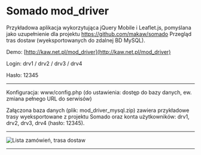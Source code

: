 # Somado mod_driver
Przykładowa aplikacja wykorzytująca jQuery Mobile i Leaflet.js,  pomyślana jako uzupełnienie dla projektu https://github.com/makaw/somado
Przegląd tras dostaw (wyeksportowanych do zdalnej BD MySQL).


Demo: [http://kaw.net.pl/mod_driver](http://kaw.net.pl/mod_driver)

Login: drv1 / drv2 / drv3 / drv4

Hasło: 12345

----------
Konfiguracja: www/config.php (do ustawienia: dostęp do bazy danych, ew. zmiana pełnego URL do serwisów)

Załączona baza danych (plik: mod_driver_mysql.zip) zawiera przykładowe trasy wyeksportowane z projektu Somado oraz konta użytkowników: drv1, drv2, drv3, drv4 (hasło: 12345).

----------

![Lista zamówień, trasa dostaw](http://kaw.net.pl/somado_img/somado_mod_driver.jpg)



----------


